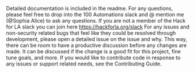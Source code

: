 Detailed documentation is included in the readme.
For any questions, please feel free to drop into the 100 Automations slack and @ mention me (@Sophia Alice) to ask any questions. If you are not a member of the Hack for LA slack you can join here https://hackforla.org/slack
For any issues and non-security related bugs that feel like they could be resolved through development, please open a detailed issue on the issue and why. This way, there can be room to have a productive discussion before any changes are made. It can be discussed if the change is a good fit for this project, fine tune goals, and more.
If you would like to contribute code in response to any issues or support related needs, see the Contributing Guide.

